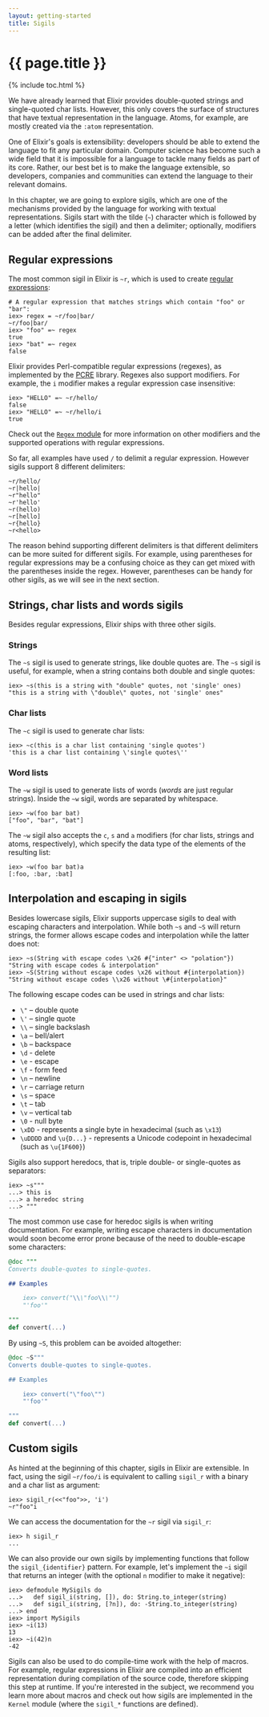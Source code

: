 ```yaml
---
layout: getting-started
title: Sigils
---
```


# {{ page.title }}

{% include toc.html %}

We have already learned that Elixir provides double-quoted strings and single-quoted char lists. However, this only covers the surface of structures that have textual representation in the language. Atoms, for example, are mostly created via the `:atom` representation.

One of Elixir's goals is extensibility: developers should be able to extend the language to fit any particular domain. Computer science has become such a wide field that it is impossible for a language to tackle many fields as part of its core. Rather, our best bet is to make the language extensible, so developers, companies and communities can extend the language to their relevant domains.

In this chapter, we are going to explore sigils, which are one of the mechanisms provided by the language for working with textual representations. Sigils start with the tilde (`~`) character which is followed by a letter (which identifies the sigil) and then a delimiter; optionally, modifiers can be added after the final delimiter.

## Regular expressions

The most common sigil in Elixir is `~r`, which is used to create [regular expressions](https://en.wikipedia.org/wiki/Regular_Expressions):

```iex
# A regular expression that matches strings which contain "foo" or "bar":
iex> regex = ~r/foo|bar/
~r/foo|bar/
iex> "foo" =~ regex
true
iex> "bat" =~ regex
false
```

Elixir provides Perl-compatible regular expressions (regexes), as implemented by the [PCRE](http://www.pcre.org/) library. Regexes also support modifiers. For example, the `i` modifier makes a regular expression case insensitive:

```iex
iex> "HELLO" =~ ~r/hello/
false
iex> "HELLO" =~ ~r/hello/i
true
```

Check out the [`Regex` module](/docs/stable/elixir/Regex.html) for more information on other modifiers and the supported operations with regular expressions.

So far, all examples have used `/` to delimit a regular expression. However sigils support 8 different delimiters:

```
~r/hello/
~r|hello|
~r"hello"
~r'hello'
~r(hello)
~r[hello]
~r{hello}
~r<hello>
```

The reason behind supporting different delimiters is that different delimiters can be more suited for different sigils. For example, using parentheses for regular expressions may be a confusing choice as they can get mixed with the parentheses inside the regex. However, parentheses can be handy for other sigils, as we will see in the next section.

## Strings, char lists and words sigils

Besides regular expressions, Elixir ships with three other sigils.

### Strings

The `~s` sigil is used to generate strings, like double quotes are. The `~s` sigil is useful, for example, when a string contains both double and single quotes:

```iex
iex> ~s(this is a string with "double" quotes, not 'single' ones)
"this is a string with \"double\" quotes, not 'single' ones"
```

### Char lists

The `~c` sigil is used to generate char lists:

```iex
iex> ~c(this is a char list containing 'single quotes')
'this is a char list containing \'single quotes\''
```

### Word lists

The `~w` sigil is used to generate lists of words (*words* are just regular strings). Inside the `~w` sigil, words are separated by whitespace.

```iex
iex> ~w(foo bar bat)
["foo", "bar", "bat"]
```

The `~w` sigil also accepts the `c`, `s` and `a` modifiers (for char lists, strings and atoms, respectively), which specify the data type of the elements of the resulting list:

```iex
iex> ~w(foo bar bat)a
[:foo, :bar, :bat]
```

## Interpolation and escaping in sigils

Besides lowercase sigils, Elixir supports uppercase sigils to deal with escaping characters and interpolation. While both `~s` and `~S` will return strings, the former allows escape codes and interpolation while the latter does not:

```iex
iex> ~s(String with escape codes \x26 #{"inter" <> "polation"})
"String with escape codes & interpolation"
iex> ~S(String without escape codes \x26 without #{interpolation})
"String without escape codes \\x26 without \#{interpolation}"
```

The following escape codes can be used in strings and char lists:

* `\"` – double quote
* `\'` – single quote
* `\\` – single backslash
* `\a` – bell/alert
* `\b` – backspace
* `\d` - delete
* `\e` - escape
* `\f` - form feed
* `\n` – newline
* `\r` – carriage return
* `\s` – space
* `\t` – tab
* `\v` – vertical tab
* `\0` - null byte
* `\xDD` - represents a single byte in hexadecimal (such as `\x13`)
* `\uDDDD` and `\u{D...}` - represents a Unicode codepoint in hexadecimal (such as `\u{1F600}`)

Sigils also support heredocs, that is, triple double- or single-quotes as separators:

```iex
iex> ~s"""
...> this is
...> a heredoc string
...> """
```

The most common use case for heredoc sigils is when writing documentation. For example, writing escape characters in documentation would soon become error prone because of the need to double-escape some characters:

```elixir
@doc """
Converts double-quotes to single-quotes.

## Examples

    iex> convert("\\\"foo\\\"")
    "'foo'"

"""
def convert(...)
```

By using `~S`, this problem can be avoided altogether:

```elixir
@doc ~S"""
Converts double-quotes to single-quotes.

## Examples

    iex> convert("\"foo\"")
    "'foo'"

"""
def convert(...)
```

## Custom sigils

As hinted at the beginning of this chapter, sigils in Elixir are extensible. In fact, using the sigil `~r/foo/i` is equivalent to calling `sigil_r` with a binary and a char list as argument:

```iex
iex> sigil_r(<<"foo">>, 'i')
~r"foo"i
```

We can access the documentation for the `~r` sigil via `sigil_r`:

```iex
iex> h sigil_r
...
```

We can also provide our own sigils by implementing functions that follow the `sigil_{identifier}` pattern. For example, let's implement the `~i` sigil that returns an integer (with the optional `n` modifier to make it negative):

```iex
iex> defmodule MySigils do
...>   def sigil_i(string, []), do: String.to_integer(string)
...>   def sigil_i(string, [?n]), do: -String.to_integer(string)
...> end
iex> import MySigils
iex> ~i(13)
13
iex> ~i(42)n
-42
```

Sigils can also be used to do compile-time work with the help of macros. For example, regular expressions in Elixir are compiled into an efficient representation during compilation of the source code, therefore skipping this step at runtime. If you're interested in the subject, we recommend you learn more about macros and check out how sigils are implemented in the `Kernel` module (where the `sigil_*` functions are defined).
